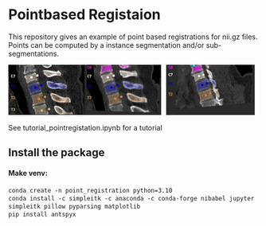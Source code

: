 
# Pointbased Registaion

This repository gives an example of point based registrations for nii.gz files. Points can be computed by a instance segmentation and/or sub-segmentations. 

![Example](example.jpg)

See tutorial_pointregistation.ipynb for a tutorial

## Install the package
#### Make venv:
```
conda create -n point_registration python=3.10 
conda install -c simpleitk -c anaconda -c conda-forge nibabel jupyter simpleitk pillow pyparsing matplotlib
pip install antspyx
```
